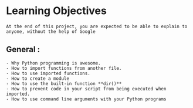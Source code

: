 # **Learning Objectives**
    At the end of this project, you are expected to be able to explain to anyone, without the help of Google
## **General :**
    - Why Python programming is awesome.
    - How to import functions from another file.
    - How to use imported functions.
    - How to create a module
    - How to use the built-in function **dir()**
    - How to prevent code in your script from being executed when imported.
    - How to use command line arguments with your Python programs